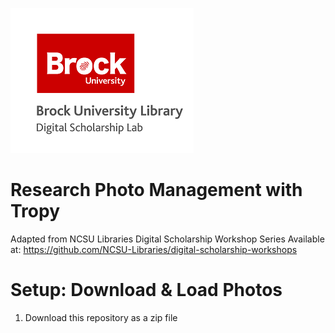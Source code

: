 ![DSL Logo][dsllogo]


# Research Photo Management with Tropy 
Adapted from NCSU Libraries Digital Scholarship Workshop Series Available at: https://github.com/NCSU-Libraries/digital-scholarship-workshops

# Setup: Download & Load Photos 

1. Download this repository as a zip file



<!--- Please use reference style images so that it is easier to update pictures later --->

[dsllogo]: dsl_logo.png
